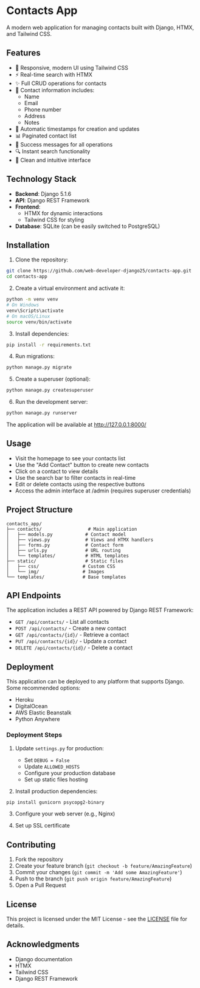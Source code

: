 # Contacts App

A modern web application for managing contacts built with Django, HTMX, and Tailwind CSS.

## Features

- 📱 Responsive, modern UI using Tailwind CSS
- ⚡ Real-time search with HTMX
- ✨ Full CRUD operations for contacts
- 📝 Contact information includes:
  - Name
  - Email
  - Phone number
  - Address
  - Notes
- 🔄 Automatic timestamps for creation and updates
- 📊 Paginated contact list
- 🎯 Success messages for all operations
- 🔍 Instant search functionality
- 🎨 Clean and intuitive interface

## Technology Stack

- **Backend**: Django 5.1.6
- **API**: Django REST Framework
- **Frontend**: 
  - HTMX for dynamic interactions
  - Tailwind CSS for styling
- **Database**: SQLite (can be easily switched to PostgreSQL)

## Installation

1. Clone the repository:
```bash
git clone https://github.com/web-developer-django25/contacts-app.git
cd contacts-app
```

2. Create a virtual environment and activate it:
```bash
python -m venv venv
# On Windows
venv\Scripts\activate
# On macOS/Linux
source venv/bin/activate
```

3. Install dependencies:
```bash
pip install -r requirements.txt
```

4. Run migrations:
```bash
python manage.py migrate
```

5. Create a superuser (optional):
```bash
python manage.py createsuperuser
```

6. Run the development server:
```bash
python manage.py runserver
```

The application will be available at http://127.0.0.1:8000/

## Usage

- Visit the homepage to see your contacts list
- Use the "Add Contact" button to create new contacts
- Click on a contact to view details
- Use the search bar to filter contacts in real-time
- Edit or delete contacts using the respective buttons
- Access the admin interface at /admin (requires superuser credentials)

## Project Structure

```
contacts_app/
├── contacts/                 # Main application
│   ├── models.py            # Contact model
│   ├── views.py             # Views and HTMX handlers
│   ├── forms.py             # Contact form
│   ├── urls.py              # URL routing
│   └── templates/           # HTML templates
├── static/                  # Static files
│   ├── css/                # Custom CSS
│   └── img/                # Images
└── templates/              # Base templates
```

## API Endpoints

The application includes a REST API powered by Django REST Framework:

- `GET /api/contacts/` - List all contacts
- `POST /api/contacts/` - Create a new contact
- `GET /api/contacts/{id}/` - Retrieve a contact
- `PUT /api/contacts/{id}/` - Update a contact
- `DELETE /api/contacts/{id}/` - Delete a contact

## Deployment

This application can be deployed to any platform that supports Django. Some recommended options:

- Heroku
- DigitalOcean
- AWS Elastic Beanstalk
- Python Anywhere

### Deployment Steps

1. Update `settings.py` for production:
   - Set `DEBUG = False`
   - Update `ALLOWED_HOSTS`
   - Configure your production database
   - Set up static files hosting

2. Install production dependencies:
```bash
pip install gunicorn psycopg2-binary
```

3. Configure your web server (e.g., Nginx)

4. Set up SSL certificate

## Contributing

1. Fork the repository
2. Create your feature branch (`git checkout -b feature/AmazingFeature`)
3. Commit your changes (`git commit -m 'Add some AmazingFeature'`)
4. Push to the branch (`git push origin feature/AmazingFeature`)
5. Open a Pull Request

## License

This project is licensed under the MIT License - see the [LICENSE](LICENSE) file for details.

## Acknowledgments

- Django documentation
- HTMX
- Tailwind CSS
- Django REST Framework 